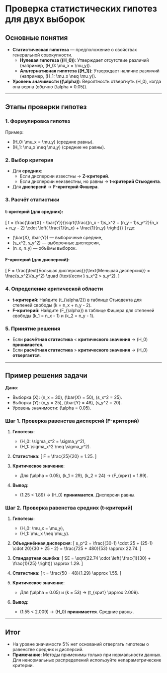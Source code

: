 # Проверка статистических гипотез для двух выборок

## Основные понятия
- **Статистическая гипотеза** — предположение о свойствах генеральной совокупности.
  - **Нулевая гипотеза (\(H_0\))**: Утверждает отсутствие различий (например, \(H_0: \mu_x = \mu_y\)).
  - **Альтернативная гипотеза (\(H_1\))**: Утверждает наличие различий (например, \(H_1: \mu_x \neq \mu_y\)).
- **Уровень значимости (\(\alpha\))**: Вероятность отвергнуть \(H_0\), когда она верна (обычно \(\alpha = 0.05\)).

---

## Этапы проверки гипотез

### 1. Формулировка гипотез
Пример:
- \(H_0: \mu_x = \mu_y\) (средние равны).
- \(H_1: \mu_x \neq \mu_y\) (средние не равны).

### 2. Выбор критерия
- Для **средних**:
  - Если дисперсии известны → **Z-критерий**.
  - Если дисперсии неизвестны, но равны → **t-критерий Стьюдента**.
- Для **дисперсий** → **F-критерий Фишера**.

### 3. Расчёт статистики
#### t-критерий (для средних):
\[
t = \frac{\bar{X} - \bar{Y}}{\sqrt{\frac{(n_x - 1)s_x^2 + (n_y - 1)s_y^2}{n_x + n_y - 2} \cdot \left( \frac{1}{n_x} + \frac{1}{n_y} \right)}}
\]
где:
- \(\bar{X}, \bar{Y}\) — выборочные средние,
- \(s_x^2, s_y^2\) — выборочные дисперсии,
- \(n_x, n_y\) — объёмы выборок.

#### F-критерий (для дисперсий):
\[
F = \frac{\text{Большая дисперсия}}{\text{Меньшая дисперсия}} = \frac{s_x^2}{s_y^2} \quad (\text{если } s_x^2 > s_y^2).
\]

### 4. Определение критической области
- **t-критерий**: Найдите \(t_{\alpha/2}\) в таблице Стьюдента для степеней свободы \(k = n_x + n_y - 2\).
- **F-критерий**: Найдите \(F_{\alpha}\) в таблице Фишера для степеней свободы \(k_1 = n_x - 1\) и \(k_2 = n_y - 1\).

### 5. Принятие решения
- Если **расчётная статистика** < **критического значения** → \(H_0\) **принимается**.
- Если **расчётная статистика** > **критического значения** → \(H_0\) **отвергается**.

---

## Пример решения задачи

**Дано**:
- Выборка \(X\): \(n_x = 30\), \(\bar{X} = 50\), \(s_x^2 = 25\).
- Выборка \(Y\): \(n_y = 25\), \(\bar{Y} = 48\), \(s_y^2 = 20\).
- Уровень значимости: \(\alpha = 0.05\).

### Шаг 1. Проверка равенства дисперсий (F-критерий)
1. **Гипотезы**:
   - \(H_0: \sigma_x^2 = \sigma_y^2\),
   - \(H_1: \sigma_x^2 \neq \sigma_y^2\).

2. **Статистика**:
   \[
   F = \frac{25}{20} = 1.25.
   \]

3. **Критическое значение**:
   - Для \(\alpha = 0.05\), \(k_1 = 29\), \(k_2 = 24\) → \(F_{крит} = 1.89\).

4. **Вывод**:
   - \(1.25 < 1.89\) → \(H_0\) **принимается**. Дисперсии равны.

### Шаг 2. Проверка равенства средних (t-критерий)
1. **Гипотезы**:
   - \(H_0: \mu_x = \mu_y\),
   - \(H_1: \mu_x \neq \mu_y\).

2. **Объединённая дисперсия**:
   \[
   s_p^2 = \frac{(30-1) \cdot 25 + (25-1) \cdot 20}{30 + 25 - 2} = \frac{725 + 480}{53} \approx 22.74.
   \]

3. **Стандартная ошибка**:
   \[
   SE = \sqrt{22.74 \cdot \left( \frac{1}{30} + \frac{1}{25} \right)} \approx 1.29.
   \]

4. **Статистика**:
   \[
   t = \frac{50 - 48}{1.29} \approx 1.55.
   \]

5. **Критическое значение**:
   - Для \(\alpha = 0.05\) и \(k = 53\) → \(t_{крит} \approx 2.009\).

6. **Вывод**:
   - \(1.55 < 2.009\) → \(H_0\) **принимается**. Средние равны.

---

## Итог
- На уровне значимости 5% нет оснований отвергать гипотезы о равенстве средних и дисперсий.
- **Примечание**: Методы применимы только при нормальности данных. Для ненормальных распределений используйте непараметрические критерии.
